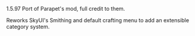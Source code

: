 1.5.97 Port of Parapet's mod, full credit to them.

Reworks SkyUI's Smithing and default crafting menu to add an extensible category
system.
